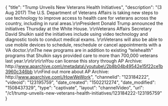 {
    "title": "Trump Unveils New Veterans Health Initiatives",
    "description": "(3 Aug 2017) The U.S. Department of Veterans Affairs is taking new steps to use technology to improve access to health care for veterans across the country, including in rural areas.\r\nPresident Donald Trump announced the initiatives Thursday at the White House. \r\nVeterans Affairs Secretary David Shulkin said the initiatives include using video technology and diagnostic tools to conduct medical exams. \r\nVeterans will also be able to use mobile devices to schedule, reschedule or cancel appointments with a VA doctor.\r\nThe new programs are in addition to existing \"telehealth\" programs that Shulkin says provided care to more than 700,000 veterans last year.\r\n\r\n\r\nYou can license this story through AP Archive: http:\/\/www.aparchive.com\/metadata\/youtube\/2b8b04b49542e15f22ce1b3960c346bb \r\nFind out more about AP Archive: http:\/\/www.aparchive.com\/HowWeWork",
    "channelid": "123184222",
    "videoid": "123195759",
    "date_created": "1502212274",
    "date_modified": "1508437329",
    "type": "captivate",
    "layout": "channelVideo",
    "url": "\/c1\/trump-unveils-new-veterans-health-initiatives\/123184222-123195759"
}
